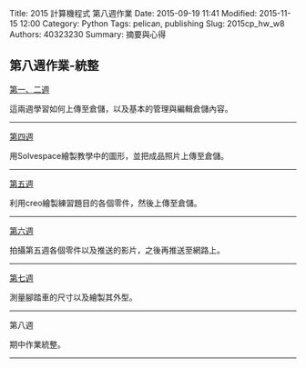 Title: 2015 計算機程式 第八週作業
Date: 2015-09-19 11:41
Modified: 2015-11-15 12:00
Category: Python
Tags: pelican, publishing
Slug: 2015cp_hw_w8
Authors: 40323230
Summary: 摘要與心得

<h2>第八週作業-統整</h2>

<a href="http://2015fallhw.github.io/2015fallcadpb/user/40323230/2015cp_hw_w1.html">第一、二週</a>

這兩週學習如何上傳至倉儲，以及基本的管理與編輯倉儲內容。

<hr>

<a href="http://2015fallhw.github.io/2015fallcadpb/user/40323230/2015cp_hw_w4.html">第四週</a>

用Solvespace繪製教學中的圖形，並把成品照片上傳至倉儲。

<hr>

<a href="http://2015fallhw.github.io/2015fallcadpb/user/40323230/2015cp_hw_w5.html">第五週</a>

利用creo繪製練習題目的各個零件，然後上傳至倉儲。

<hr>

<a href="http://2015fallhw.github.io/2015fallcadpb/user/40323230/2015cp_hw_w6.html">第六週</a>

拍攝第五週各個零件以及推送的影片，之後再推送至網路上。

<hr>

<a href="http://2015fallhw.github.io/2015fallcadpb/user/40323230/2015cp_hw_w7.html">第七週</a>

測量腳踏車的尺寸以及繪製其外型。

<hr>

第八週

期中作業統整。

<hr>

